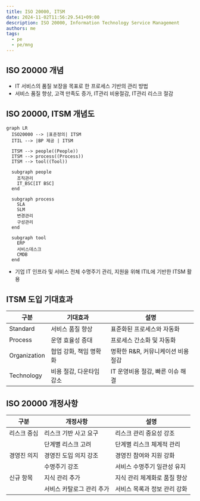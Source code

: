 ```yaml
---
title: ISO 20000, ITSM
date: 2024-11-02T11:56:29.541+09:00
description: ISO 20000, Information Technology Service Management
authors: me
tags:
  - pe
  - pe/mng
---
```


## ISO 20000 개념

- IT 서비스의 품질 보장을 목표로 한 프로세스 기반의 관리 방법
- 서비스 품질 향상, 고객 만족도 증가, IT관리 비용절감, IT관리 리스크 절감

## ISO 20000, ITSM 개념도

```mermaid
graph LR
  ISO20000 --> |표준정의| ITSM
  ITIL --> |BP 제공 | ITSM

  ITSM --> people((People))
  ITSM --> process((Process))
  ITSM --> tool((Tool))

  subgraph people
    조직관리
    IT_BSC[IT BSC]
  end

  subgraph process
    SLA
    SLM
    변경관리
    구성관리
  end

  subgraph tool
    ERP
    서비스데스크
    CMDB
  end
```

- 기업 IT 인프라 및 서비스 전체 수명주기 관리, 지원을 위해 ITIL에 기반한 ITSM 활용

## ITSM 도입 기대효과

| 구분 | 기대효과 | 설명 |
| --- | --- | --- |
| Standard | 서비스 품질 향상 | 표준화된 프로세스와 자동화 |
| Process | 운영 효율성 증대 | 프로세스 간소화 및 자동화 |
| Organization | 협업 강화, 책임 명확화 | 명확한 R&R, 커뮤니케이션 비용 절감 |
| Technology | 비용 절감, 다운타임 감소 | IT 운영비용 절감, 빠른 이슈 해결 |

## ISO 20000 개정사항

| 구분 | 개정사항 | 설명 |
| --- | --- | --- |
| 리스크 중심 | 리스크 기반 사고 요구 | 리스크 관리 중요성 강조 |
| | 단계별 리스크 고려 | 단계별 리스크 체계적 관리 |
| 경영진 의지 | 경영진 도입 의지 강조 | 경영진 참여와 지원 강화 |
| | 수명주기 강조 | 서비스 수명주기 일관성 유지 |
| 신규 항목 | 지식 관리 추가 | 지식 관리 체계화로 품질 향상 |
| | 서비스 카탈로그 관리 추가 | 서비스 목록과 정보 관리 강화 |
